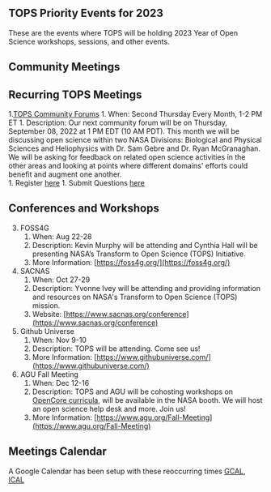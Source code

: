 ## TOPS Priority Events for 2023

These are the events where TOPS will be holding 2023 Year of Open Science workshops, sessions, and other events.

Community Meetings
-----------------

Recurring TOPS Meetings
-----------------
1.[TOPS Community Forums](../Community_Forums)
    1. When: Second Thursday Every Month, 1-2 PM ET
    1. Description: Our next community forum will be on Thursday, September 08, 2022 at 1 PM EDT (10 AM PDT). This month we will be discussing open science within two NASA Divisions: Biological and Physical Sciences and Heliophysics with Dr. Sam Gebre and Dr. Ryan McGranaghan. We will be asking for feedback on related open science activities in the other areas and looking at points where different domains' efforts could benefit and augment one another.  
    1. Register [here](https://go.nasa.gov/3crKGeY)
    1. Submit Questions [here](https://nasa.cnf.io/sessions/kzbb/#!/dashboard)
  
Conferences and Workshops
-----------------
3. FOSS4G
    1. When: Aug 22-28
    1. Description: Kevin Murphy will be attending and Cynthia Hall will be presenting NASA’s Transform to Open Science (TOPS) Initiative.
    1. More Information: [https://foss4g.org/](https://foss4g.org/)
4. SACNAS
    1. When: Oct 27-29
    1. Description: Yvonne Ivey will be attending and providing information and resources on NASA's Transform to Open Science (TOPS) mission.
    1. Website: [https://www.sacnas.org/conference](https://www.sacnas.org/conference)
5. Github Universe
    1. When: Nov 9-10
    1. Description: TOPS will be attending. Come see us!
    1. More Information: [https://www.githubuniverse.com/](https://www.githubuniverse.com/)
7. AGU Fall Meeting
    1. When: Dec 12-16
    1. Description: TOPS and AGU will be cohosting workshops on [OpenCore curricula](https://github.com/nasa/Transform-to-Open-Science/tree/main/docs/Area2_Capacity_Sharing/OpenCore), will be available in the NASA booth. We will host an open science help desk and more. Join us! 
    1. More Information: [https://www.agu.org/Fall-Meeting](https://www.agu.org/Fall-Meeting)

Meetings Calendar
-----------------

A Google Calendar has been setup with these reoccurring times [GCAL](https://calendar.google.com/calendar/embed?), [ICAL](https://calendar.google.com/calendar/ical/tce6loed2q1rnej3q8t3i0sha0%40group.calendar.google.com/public/basic.ics)
